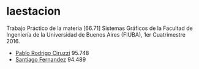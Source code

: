 # laestacion

Trabajo Práctico de la materia [66.71] Sistemas Gráficos de la Facultad de Ingeniería de la Universidad de Buenos Aires (FIUBA), 1er Cuatrimestre 2016.

* [Pablo Rodrigo Ciruzzi](https://github.com/pciruzzi) 95.748
* [Santiago Fernandez](https://github.com/sfernandez11) 94.489
